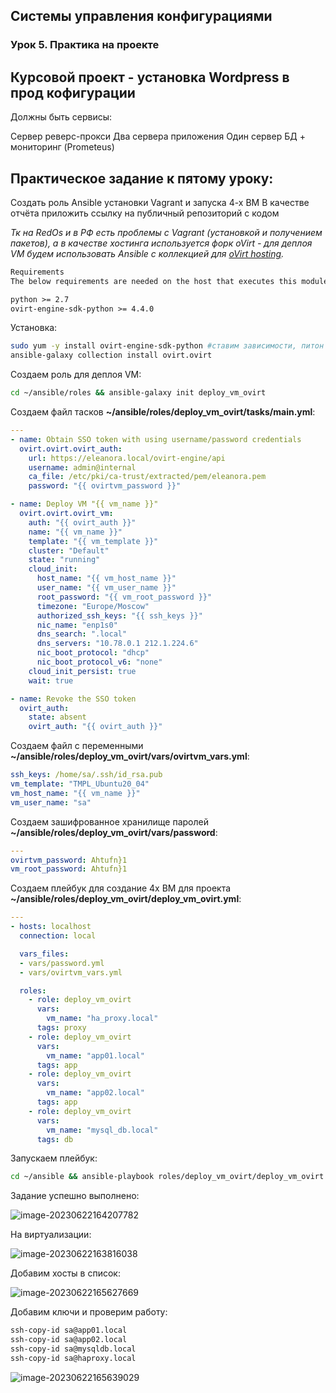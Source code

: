 ## Системы управления конфигурациями

### Урок 5. Практика на проекте

## Курсовой проект - установка Wordpress в прод кофигурации

Должны быть сервисы:

Сервер реверс-прокси
Два сервера приложения
Один сервер БД + мониторинг (Prometeus)

## Практическое задание к пятому уроку:

Создать роль Ansible установки Vagrant и запуска 4-х ВМ
В качестве отчёта приложить ссылку на публичный репозиторий с кодом

*Тк на RedOs и в РФ есть проблемы с Vagrant (установкой и получением пакетов), а в качестве хостинга используется форк oVirt - для деплоя VM будем использовать Ansible с коллекцией для [oVirt hosting](https://docs.ansible.com/ansible/latest/collections/ovirt/ovirt/ovirt_vm_module.html#id2).* 

```markdown
Requirements
The below requirements are needed on the host that executes this module.

python >= 2.7
ovirt-engine-sdk-python >= 4.4.0
```

Установка: 

```bash
sudo yum -y install ovirt-engine-sdk-python #ставим зависимости, питон 3.8 уже в системе.
ansible-galaxy collection install ovirt.ovirt
```

Создаем роль для деплоя VM:

```bash
cd ~/ansible/roles && ansible-galaxy init deploy_vm_ovirt
```

Создаем файл тасков **~/ansible/roles/deploy_vm_ovirt/tasks/main.yml**:

```yaml
---
- name: Obtain SSO token with using username/password credentials
  ovirt.ovirt.ovirt_auth:
    url: https://eleanora.local/ovirt-engine/api
    username: admin@internal
    ca_file: /etc/pki/ca-trust/extracted/pem/eleanora.pem
    password: "{{ ovirtvm_password }}"

- name: Deploy VM "{{ vm_name }}"
  ovirt.ovirt.ovirt_vm:
    auth: "{{ ovirt_auth }}"
    name: "{{ vm_name }}"
    template: "{{ vm_template }}"
    cluster: "Default"
    state: "running"
    cloud_init:
      host_name: "{{ vm_host_name }}"
      user_name: "{{ vm_user_name }}"
      root_password: "{{ vm_root_password }}"
      timezone: "Europe/Moscow"
      authorized_ssh_keys: "{{ ssh_keys }}"
      nic_name: "enp1s0"
      dns_search: ".local"
      dns_servers: "10.78.0.1 212.1.224.6"
      nic_boot_protocol: "dhcp"
      nic_boot_protocol_v6: "none"
    cloud_init_persist: true
    wait: true

- name: Revoke the SSO token
  ovirt_auth:
    state: absent
    ovirt_auth: "{{ ovirt_auth }}"
```

Создаем файл с переменными **~/ansible/roles/deploy_vm_ovirt/vars/ovirtvm_vars.yml**:

```yaml
ssh_keys: /home/sa/.ssh/id_rsa.pub
vm_template: "TMPL_Ubuntu20_04"
vm_host_name: "{{ vm_name }}"
vm_user_name: "sa"
```

Создаем зашифрованное хранилище паролей **~/ansible/roles/deploy_vm_ovirt/vars/password**:

```yaml
---
ovirtvm_password: Ahtufn}1
vm_root_password: Ahtufn}1
```

Создаем плейбук для создание 4х ВМ для проекта **~/ansible/roles/deploy_vm_ovirt/deploy_vm_ovirt.yml**: 

```yaml
---
- hosts: localhost
  connection: local

  vars_files:
  - vars/password.yml
  - vars/ovirtvm_vars.yml

  roles:
    - role: deploy_vm_ovirt
      vars:
        vm_name: "ha_proxy.local"
      tags: proxy
    - role: deploy_vm_ovirt
      vars:
        vm_name: "app01.local"
      tags: app
    - role: deploy_vm_ovirt
      vars:
        vm_name: "app02.local"
      tags: app
    - role: deploy_vm_ovirt
      vars:
        vm_name: "mysql_db.local"
      tags: db
```

Запускаем плейбук: 

```bash
cd ~/ansible && ansible-playbook roles/deploy_vm_ovirt/deploy_vm_ovirt.yml  --vault-password-file ./vault.pass
```

Задание успешно выполнено: 

![image-20230622164207782](C:\Users\itete\AppData\Roaming\Typora\typora-user-images\image-20230622164207782.png) 

На виртуализации:

![image-20230622163816038](C:\Users\itete\AppData\Roaming\Typora\typora-user-images\image-20230622163816038.png) 

Добавим хосты в список: 

 ![image-20230622165627669](C:\Users\itete\AppData\Roaming\Typora\typora-user-images\image-20230622165627669.png) 

Добавим ключи и проверим работу: 

```bash
ssh-copy-id sa@app01.local
ssh-copy-id sa@app02.local
ssh-copy-id sa@mysqldb.local
ssh-copy-id sa@haproxy.local
```

![image-20230622165639029](C:\Users\itete\AppData\Roaming\Typora\typora-user-images\image-20230622165639029.png) 
